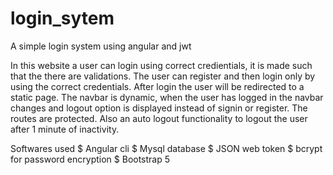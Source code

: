 # login_sytem
A simple login system using angular and jwt

In this website a user can login using correct credientials, it is made such that the there are validations. 
The user can register and then login only by using the correct credentials. After login the user will be redirected to a static page. 
The navbar is dynamic, when the user has logged in the navbar changes and logout option is displayed instead of signin or register.
The routes are protected.
Also an auto logout functionality to logout the user after 1 minute of inactivity.

Softwares used
  $ Angular cli
  $ Mysql database
  $ JSON web token
  $ bcrypt for password encryption
  $ Bootstrap 5
